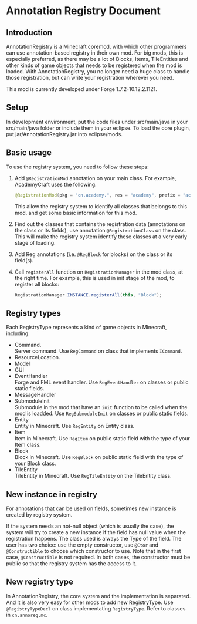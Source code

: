 Annotation Registry Document
===

Introduction
---
AnnotationRegistry is a Minecraft coremod, with which other programmers can use annotation-based registry in their own mod. For big mods, this is especially preferred, as there may be a lot of Blocks, Items, TileEntities and other kinds of game objects that needs to be registered when the mod is loaded. With AnnotationRegistry, you no longer need a huge class to handle those registration, but can write your registration wherever you need.

This mod is currently developed under Forge 1.7.2-10.12.2.1121.

Setup
---
In development environment, put the code files under src/main/java in your src/main/java folder or include them in your eclipse. To load the core plugin, put jar/AnnotationRegistry.jar into eclipse/mods.

Basic usage
---
To use the registry system, you need to follow these steps:

1. Add ```@RegistrationMod``` annotation on your main class. For example, AcademyCraft uses the following:
    ```java
    @RegistrationMod(pkg = "cn.academy.", res = "academy", prefix = "ac_")
    ```
    This allow the registry system to identify all classes that belongs to this mod, and get some basic information for this mod.

2. Find out the classes that contains the registration data (annotations on the class or its fields), use annotation ```@RegistrationClass``` on the class. This will make the registry system identify these classes at a very early stage of loading.

3. Add Reg annotations (i.e. ```@RegBlock``` for blocks) on the class or its field(s).

4. Call ```registerAll``` function on ```RegistrationManager``` in the mod class, at the right time. For example, this is used in init stage of the mod, to register all blocks:
    ```java
    RegistrationManager.INSTANCE.registerAll(this, "Block");
    ```

Registry types
---
Each RegistryType represents a kind of game objects in Minecraft, including:

* Command.<br/>
    Server command. Use ```RegCommand``` on class that implements ```ICommand```.
* ResourceLocation.
* Model
* GUI
* EventHandler<br/>
    Forge and FML event handler. Use ```RegEventHandler``` on classes or public static fields.
* MessageHandler<br/>
* SubmoduleInit<br/>
    Submodule in the mod that have an ```init``` function to be called when the mod is loadded. Use ```RegSubmoduleInit``` on classes or public static fields.
* Entity<br/>
    Entity in Minecraft. Use ```RegEntity``` on Entity class.
* Item<br/>
    Item in Minecraft. Use ```RegItem``` on public static field with the type of your Item class.
* Block<br/>
    Block in Minecraft. Use ```RegBlock``` on public static field with the type of your Block class.
* TileEntity<br/>
    TileEntity in Minecraft. Use ```RegTileEntity``` on the TileEntity class.

New instance in registry
---
For annotations that can be used on fields, sometimes new instance is created by registry system. 

If the system needs an not-null object (which is usually the case), the system will try to create a new instance if the field has null value when the registration happens. The class used is always the Type of the field. The user has two choice: use the empty constructor, use ```@Ctor``` and ```@Constructible``` to choose which constructor to use. Note that in the first case, ```@Constructible``` is not required. In both cases, the constructor must be public so that the registry system has the access to it.

New registry type
---
In AnnotationRegistry, the core system and the implementation is separated. And it is also very easy for other mods to add new RegistryType. Use ```@RegistryTypeDecl``` on class implementating ```RegistryType```. Refer to classes in ```cn.annoreg.mc```.
